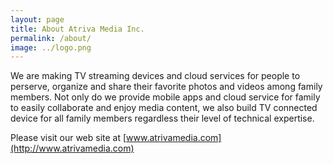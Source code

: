 ```yaml
---
layout: page
title: About Atriva Media Inc.
permalink: /about/
image: ../logo.png
---
```


We are making TV streaming devices and cloud services for people to perserve, organize and share their favorite photos and videos among family members. Not only do we provide mobile apps and cloud service for family to easily collaborate and enjoy media content, we also build TV connected device for all family members regardless their level of technical expertise. 

Please visit our web site at [www.atrivamedia.com](http://www.atrivamedia.com)
